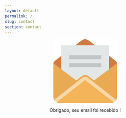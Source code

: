 ```yaml
---
layout: default
permalink: /
slug: contact
section: contact
---
```



<style>
  
img{
width:200px;height:auto;max-width: 100%;display:block;  margin:0 auto;}
  
  </style>

<span class="img">![Netlify CMS Screenshot]( /assets/img/uploads/send2.png) </span>


<p align="center"> Obrigado, seu email foi recebido ! </p>

